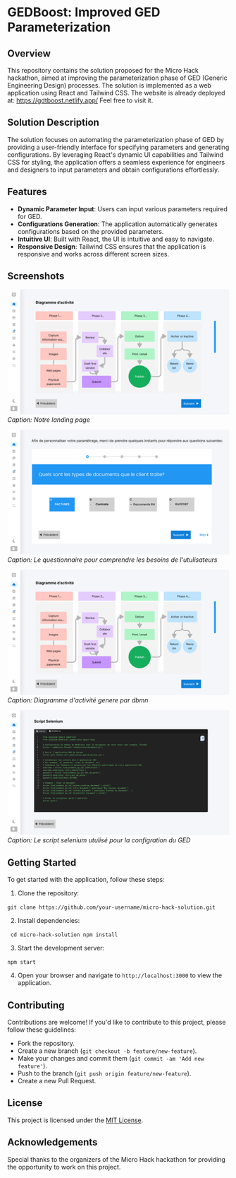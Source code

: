 # GEDBoost: Improved GED Parameterization

## Overview
This repository contains the solution proposed for the Micro Hack hackathon, aimed at improving the parameterization phase of GED (Generic Engineering Design) processes. The solution is implemented as a web application using React and Tailwind CSS.
The website is already deployed at:
https://gdtboost.netlify.app/
Feel free to visit it.

## Solution Description
The solution focuses on automating the parameterization phase of GED by providing a user-friendly interface for specifying parameters and generating configurations. By leveraging React's dynamic UI capabilities and Tailwind CSS for styling, the application offers a seamless experience for engineers and designers to input parameters and obtain configurations effortlessly.

## Features
- **Dynamic Parameter Input**: Users can input various parameters required for GED.
- **Configurations Generation**: The application automatically generates configurations based on the provided parameters.
- **Intuitive UI**: Built with React, the UI is intuitive and easy to navigate.
- **Responsive Design**: Tailwind CSS ensures that the application is responsive and works across different screen sizes.

## Screenshots

![Notre landing page](./src/assets/screen0.jpg)
*Caption: Notre landing page*

![Le questionnaire pour comprendre](/src/assets/screen3.jpg)
*Caption: Le questionnaire pour comprendre les besoins de l'utulisateurs*

![Diagramme d'activité](/src/assets/screen0.jpg)
*Caption: Diagramme d'activité genere par dbmn*

![Le script selenium](/src/assets/screen2.jpg)
*Caption: Le script selenium utulisé pour la configration du GED*



## Getting Started
To get started with the application, follow these steps:

1. Clone the repository:

```git clone https://github.com/your-username/micro-hack-solution.git```

2. Install dependencies:

``` cd micro-hack-solution npm install```


3. Start the development server:

``` npm start ```


4. Open your browser and navigate to `http://localhost:3000` to view the application.

## Contributing
Contributions are welcome! If you'd like to contribute to this project, please follow these guidelines:
- Fork the repository.
- Create a new branch (`git checkout -b feature/new-feature`).
- Make your changes and commit them (`git commit -am 'Add new feature'`).
- Push to the branch (`git push origin feature/new-feature`).
- Create a new Pull Request.

## License
This project is licensed under the [MIT License](LICENSE).

## Acknowledgements
Special thanks to the organizers of the Micro Hack hackathon for providing the opportunity to work on this project.
